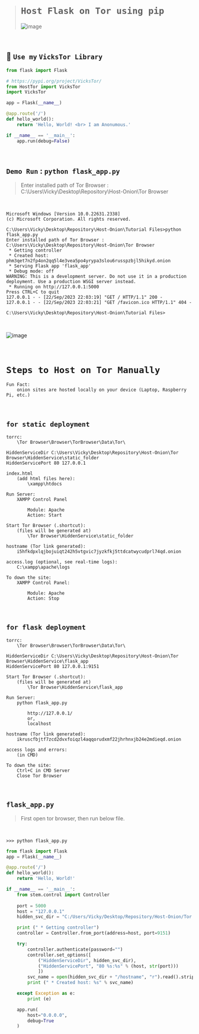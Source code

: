 ># `Host Flask on Tor using pip`
>
>![image](https://github.com/imvickykumar999/Flask-XAMPP-Onion-Host/assets/50515418/0e6c3d47-8930-414a-af6b-ad49d62e5d85)

<br>

## 🫡 `Use my` `VicksTor Library`

```python
from flask import Flask

# https://pypi.org/project/VicksTor/
from HostTor import VicksTor
import VicksTor

app = Flask(__name__)

@app.route('/')
def hello_world():
    return 'Hello, World! <br> I am Anonumous.'

if __name__ == '__main__':
    app.run(debug=False)
```

<br>

## `Demo Run` : `python flask_app.py`

>Enter installed path of Tor Browser : C:\Users\Vicky\Desktop\Repository\Host-Onion\Tor Browser

<br>

    Microsoft Windows [Version 10.0.22631.2338]
    (c) Microsoft Corporation. All rights reserved.
    
    C:\Users\Vicky\Desktop\Repository\Host-Onion\Tutorial Files>python flask_app.py
    Enter installed path of Tor Browser : C:\Users\Vicky\Desktop\Repository\Host-Onion\Tor Browser
     * Getting controller
     * Created host: phm3qet7n2fp4on2qq5l4e3vea5po4yrypa3slou6russpzbjl5hikyd.onion
     * Serving Flask app 'flask_app'
     * Debug mode: off
    WARNING: This is a development server. Do not use it in a production deployment. Use a production WSGI server instead.
     * Running on http://127.0.0.1:5000
    Press CTRL+C to quit
    127.0.0.1 - - [22/Sep/2023 22:03:19] "GET / HTTP/1.1" 200 -
    127.0.0.1 - - [22/Sep/2023 22:03:21] "GET /favicon.ico HTTP/1.1" 404 -
    
    C:\Users\Vicky\Desktop\Repository\Host-Onion\Tutorial Files>

<br>

![image](https://github.com/imvickykumar999/Flask-XAMPP-Onion-Host/assets/50515418/137a55a7-bfe9-4304-a385-2a51b0c10cdd)

<br>

# `Steps to Host on Tor Manually`

    Fun Fact: 
        onion sites are hosted locally on your device (Laptop, Raspberry Pi, etc.)

<br>

## `for static deployment`
    
    torrc: 
        \Tor Browser\Browser\TorBrowser\Data\Tor\
    
    HiddenServiceDir C:\Users\Vicky\Desktop\Repository\Host-Onion\Tor Browser\HiddenService\static_folder
    HiddenServicePort 80 127.0.0.1

    index.html
        (add html files here):
            \xampp\htdocs
            
    Run Server:
        XAMPP Control Panel 
            
            Module: Apache
            Action: Start

    Start Tor Browser (.shortcut):
        (files will be generated at)
            \Tor Browser\HiddenService\static_folder
            
    hostname (Tor link generated):
        i5hfkdpxlqjbojuiqt242h5vtgvic7jyzkfkj5ttdcatwycudprl74qd.onion

    access.log (optional, see real-time logs): 
        C:\xampp\apache\logs

    To down the site:
        XAMPP Control Panel:
    
            Module: Apache
            Action: Stop

<br>

## `for flask deployment`

    torrc: 
        \Tor Browser\Browser\TorBrowser\Data\Tor\
    
    HiddenServiceDir C:\Users\Vicky\Desktop\Repository\Host-Onion\Tor Browser\HiddenService\flask_app
    HiddenServicePort 80 127.0.0.1:9151

    Start Tor Browser (.shortcut):
        (files will be generated at)
            \Tor Browser\HiddenService\flask_app
            
    Run Server:
        python flask_app.py
    
            http://127.0.0.1/
            or,
            localhost

    hostname (Tor link generated):
        ikruscfbjtf7zcd2dvxfoiqzl4aqqorudxmf22jhrhnxjb24e2mdieqd.onion

    access logs and errors:
        (in CMD)

    To down the site:
        Ctrl+C in CMD Server
        Close Tor Browser

<br>

## `flask_app.py`

> First open tor browser, then run below file.

<br>

    >>> python flask_app.py

```python
from flask import Flask
app = Flask(__name__)

@app.route('/')
def hello_world():
    return 'Hello, World!'

if __name__ == '__main__':
    from stem.control import Controller
    
    port = 5000
    host = "127.0.0.1"
    hidden_svc_dir = "C:/Users/Vicky/Desktop/Repository/Host-Onion/Tor Browser/HiddenService/flask_app"

    print (" * Getting controller")
    controller = Controller.from_port(address=host, port=9151)

    try:
        controller.authenticate(password="")
        controller.set_options([
            ("HiddenServiceDir", hidden_svc_dir),
            ("HiddenServicePort", "80 %s:%s" % (host, str(port)))
            ])
        svc_name = open(hidden_svc_dir + "/hostname", "r").read().strip()
        print (" * Created host: %s" % svc_name)

    except Exception as e:
        print (e)

    app.run(
        host="0.0.0.0", 
        debug=True
    )
```
